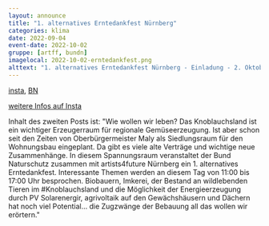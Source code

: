 ```yaml
---
layout: announce
title: "1. alternatives Erntedankfest Nürnberg"
categories: klima 
date: 2022-09-04
event-date: 2022-10-02
gruppe: [artff, bundn]
imagelocal: 2022-10-02-erntedankfest.png
alttext: "1. alternatives Erntedankfest Nürnberg - Einladung - 2. Oktober - Wetzendorfer Kirchweihplatz - 11:00 bis 17:00 Uhr"
---
```


[insta](https://www.instagram.com/p/CiAXKrUKnDB/), [BN](https://nuernberg-stadt.bund-naturschutz.de/veranstaltungen/termin/1-alternatives-erntedankfest)

[weitere Infos auf Insta](https://www.instagram.com/p/CiPlI7JMgHR/)

Inhalt des zweiten Posts ist: "Wie wollen wir leben? Das Knoblauchsland ist ein wichtiger Erzeugerraum für regionale Gemüseerzeugung. Ist aber schon seit den Zeiten von Oberbürgermeister Maly als Siedlungsraum für den Wohnungsbau eingeplant.
Da gibt es viele alte Verträge und wichtige neue Zusammenhänge. In diesem Spannungsraum veranstaltet der Bund Naturschutz zusammen mit artists4future Nürnberg ein 1. alternatives Erntedankfest. Interessante Themen werden an diesem Tag von 11:00 bis 17:00 Uhr besprochen. Biobauern, Imkerei, der Bestand an wildlebenden Tieren im #Knoblauchsland und die Möglichkeit der Energieerzeugung durch PV Solarenergir, agrivoltaik auf den Gewächshäusern und Dächern hat noch viel Potential... die Zugzwänge der Bebauung all das wollen wir erörtern."
